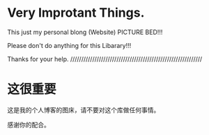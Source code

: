 # Very Improtant Things.
This just my personal blong (Website) PICTURE BED!!!

Please don't do anything for this Libarary!!!

Thanks for your help.
////////////////////////////////////////////////////////////
# 这很重要
这是我的个人博客的图床，请不要对这个库做任何事情。

感谢你的配合。